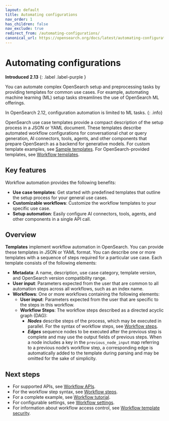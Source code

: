 ```yaml
---
layout: default
title: Automating configurations
nav_order: 1
has_children: false
nav_exclude: true
redirect_from: /automating-configurations/
canonical_url: https://opensearch.org/docs/latest/automating-configurations/index/
---
```


# Automating configurations
**Introduced 2.13**
{: .label .label-purple }

You can automate complex OpenSearch setup and preprocessing tasks by providing templates for common use cases. For example, automating machine learning (ML) setup tasks streamlines the use of OpenSearch ML offerings.

In OpenSearch 2.12, configuration automation is limited to ML tasks.
{: .info}

OpenSearch use case templates provide a compact description of the setup process in a JSON or YAML document. These templates describe automated workflow configurations for conversational chat or query generation, AI connectors, tools, agents, and other components that prepare OpenSearch as a backend for generative models. For custom template examples, see [Sample templates](https://github.com/opensearch-project/flow-framework/tree/main/sample-templates). For OpenSearch-provided templates, see [Workflow templates]({{site.url}}{{site.baseurl}}/automating-configurations/workflow-templates/).

## Key features

Workflow automation provides the following benefits:

* **Use case templates**: Get started with predefined templates that outline the setup process for your general use cases.
* **Customizable workflows**: Customize the workflow templates to your specific use case.
* **Setup automation**: Easily configure AI connectors, tools, agents, and other components in a single API call.

## Overview

**Templates** implement workflow automation in OpenSearch. You can provide these templates in JSON or YAML format. You can describe one or more templates with a sequence of steps required for a particular use case. Each template consists of the following elements:

* **Metadata**: A name, description, use case category, template version, and OpenSearch version compatibility range.
* **User input**: Parameters expected from the user that are common to all automation steps across all workflows, such as an index name.
* **Workflows**: One or more workflows containing the following elements:
    * **User input**: Parameters expected from the user that are specific to the steps in this workflow.
    * **Workflow Steps**: The workflow steps described as a directed acyclic graph (DAG):  
        * ***Nodes*** describe steps of the process, which may be executed in parallel. For the syntax of workflow steps, see [Workflow steps]({{site.url}}{{site.baseurl}}/automating-configurations/workflow-steps/). 
        * ***Edges*** sequence nodes to be executed after the previous step is complete and may use the output fields of previous steps. When a node includes a key in the `previous_node_input` map referring to a previous node’s workflow step, a corresponding edge is automatically added to the template during parsing and may be omitted for the sake of simplicity.

## Next steps

- For supported APIs, see [Workflow APIs]({{site.url}}{{site.baseurl}}/automating-configurations/api/index/).
- For the workflow step syntax, see [Workflow steps]({{site.url}}{{site.baseurl}}/automating-configurations/workflow-steps/).  
- For a complete example, see [Workflow tutorial]({{site.url}}{{site.baseurl}}/automating-configurations/workflow-tutorial/).
- For configurable settings, see [Workflow settings]({{site.url}}{{site.baseurl}}/automating-configurations/workflow-settings/).
- For information about workflow access control, see [Workflow template security]({{site.url}}{{site.baseurl}}/automating-configurations/workflow-security/).
